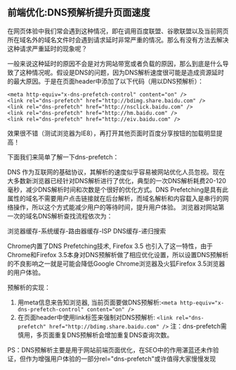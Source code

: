 ## 前端优化:DNS预解析提升页面速度
在网页体验中我们常会遇到这种情况，即在调用百度联盟、谷歌联盟以及当前网页所在域名外的域名文件时会遇到请求延时非常严重的情况。那么有没有方法去解决这种请求严重延时的现象呢？

一般来说这种延时的原因不会是对方网站带宽或者负载的原因，那么到底是什么导致了这种情况呢。假设是DNS的问题，因为DNS解析速度很可能是造成资源延时的最大原因。于是在页面header中添加了以下代码（用以DNS预解析）：

```
<meta http-equiv="x-dns-prefetch-control" content="on" />
<link rel="dns-prefetch" href="http://bdimg.share.baidu.com" />
<link rel="dns-prefetch" href="http://nsclick.baidu.com" />
<link rel="dns-prefetch" href="http://hm.baidu.com" />
<link rel="dns-prefetch" href="http://eiv.baidu.com" />
```

效果很不错（测试浏览器为IE8），再打开其他页面时百度分享按钮的加载明显提高！

下面我们来简单了解一下dns-prefetch：

DNS 作为互联网的基础协议，其解析的速度似乎容易被网站优化人员忽视。现在大多数新浏览器已经针对DNS解析进行了优化，典型的一次DNS解析耗费20-120 毫秒，减少DNS解析时间和次数是个很好的优化方式。DNS Prefetching是具有此属性的域名不需要用户点击链接就在后台解析，而域名解析和内容载入是串行的网络操作，所以这个方式能减少用户的等待时间，提升用户体验。
浏览器对网站第一次的域名DNS解析查找流程依次为：

浏览器缓存-系统缓存-路由器缓存-ISP DNS缓存-递归搜索


Chrome内置了DNS Prefetching技术, Firefox 3.5 也引入了这一特性，由于Chrome和Firefox 3.5本身对DNS预解析做了相应优化设置，所以设置DNS预解析的不良影响之一就是可能会降低Google Chrome浏览器及火狐Firefox 3.5浏览器的用户体验。

预解析的实现：

1. 用meta信息来告知浏览器, 当前页面要做DNS预解析:`<meta http-equiv="x-dns-prefetch-control" content="on" />`
2. 在页面header中使用link标签来强制对DNS预解析: `<link rel="dns-prefetch" href="http://bdimg.share.baidu.com" />`
注：dns-prefetch需慎用，多页面重复DNS预解析会增加重复DNS查询次数。

PS：DNS预解析主要是用于网站前端页面优化，在SEO中的作用湛蓝还未作验证，但作为增强用户体验的一部分rel="dns-prefetch"或许值得大家慢慢发现